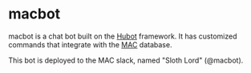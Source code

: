 # macbot

macbot is a chat bot built on the [Hubot](https://hubot.github.com) framework. It has
customized commands that integrate with the [MAC](https://mac.iupui.edu) database.

This bot is deployed to the MAC slack, named "Sloth Lord" (@macbot).
